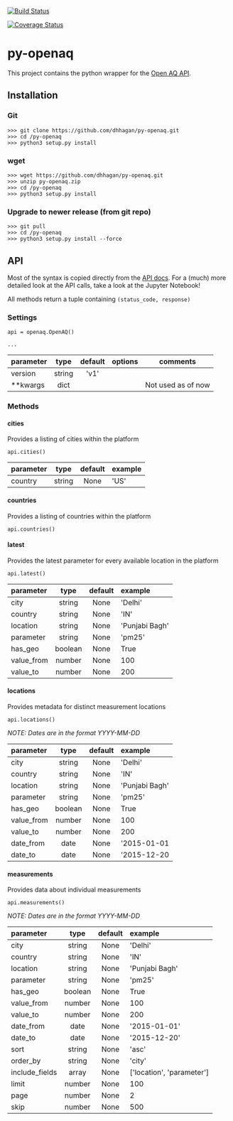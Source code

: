 [![Build Status](https://travis-ci.org/dhhagan/py-openaq.svg?branch=master)](https://travis-ci.org/dhhagan/py-openaq)

[![Coverage Status](https://coveralls.io/repos/dhhagan/py-openaq/badge.svg?branch=master&service=github)](https://coveralls.io/github/dhhagan/py-openaq?branch=master)

# py-openaq
This project contains the python wrapper for the [Open AQ API](https://docs.openaq.org/).


## Installation

### Git
    >>> git clone https://github.com/dhhagan/py-openaq.git
    >>> cd /py-openaq
    >>> python3 setup.py install

### wget

    >>> wget https://github.com/dhhagan/py-openaq.git
    >>> unzip py-openaq.zip
    >>> cd /py-openaq
    >>> python3 setup.py install

### Upgrade to newer release (from git repo)

    >>> git pull
    >>> cd /py-openaq
    >>> python3 setup.py install --force

## API

Most of the syntax is copied directly from the [API docs](https://docs.openaq.org/).
For a (much) more detailed look at the API calls, take a look at the Jupyter Notebook!

All methods return a tuple containing `(status_code, response)`

### Settings

    api = openaq.OpenAQ()

    ...

| parameter | type | default | options | comments |
|:----------|:----:|:-------:|:--------|:--------:|
| version | string | 'v1' || |
| **kwargs | dict | | | Not used as of now |

### Methods

#### cities

Provides a listing of cities within the platform

    api.cities()

| parameter | type | default | example |
|:----------|:----:|:-------:|:--------|
| country | string | None | 'US' |

#### countries

Provides a listing of countries within the platform

    api.countries()

#### latest

Provides the latest parameter for every available location in the platform

    api.latest()

| parameter | type | default | example |
|:----------|:----:|:-------:|:--------|
| city | string | None | 'Delhi' |
| country | string | None | 'IN' |
| location | string | None | 'Punjabi Bagh' |
| parameter | string | None | 'pm25' |
| has_geo | boolean | None | True |
| value_from | number | None | 100 |
| value_to | number | None | 200 |

#### locations

Provides metadata for distinct measurement locations

    api.locations()

*NOTE: Dates are in the format YYYY-MM-DD*

| parameter | type | default | example |
|:----------|:----:|:-------:|:--------|
| city | string | None | 'Delhi' |
| country | string | None | 'IN' |
| location | string | None | 'Punjabi Bagh' |
| parameter | string | None | 'pm25' |
| has_geo | boolean | None | True |
| value_from | number | None | 100 |
| value_to | number | None | 200 |
| date_from | date | None | '2015-01-01 |
| date_to | date | None | '2015-12-20 |

#### measurements

Provides data about individual measurements

    api.measurements()

*NOTE: Dates are in the format YYYY-MM-DD*

| parameter | type | default | example |
|:----------|:----:|:-------:|:--------|
| city | string | None | 'Delhi' |
| country | string | None | 'IN' |
| location | string | None | 'Punjabi Bagh' |
| parameter | string | None | 'pm25' |
| has_geo | boolean | None | True |
| value_from | number | None | 100 |
| value_to | number | None | 200 |
| date_from | date | None | '2015-01-01' |
| date_to | date | None | '2015-12-20' |
| sort | string | None | 'asc' |
| order_by | string | None | 'city' |
| include_fields | array | None | ['location', 'parameter'] |
| limit | number | None | 100 |
| page | number | None | 2 |
| skip | number | None | 500 |
